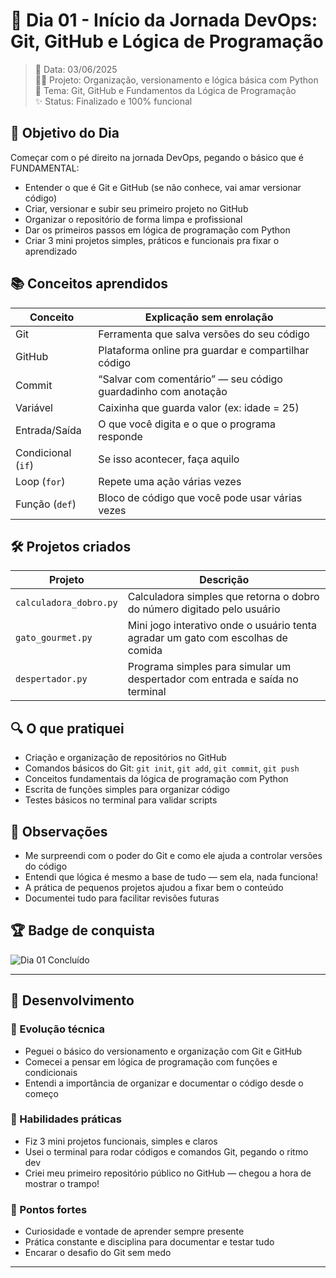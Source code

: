 # 🚀 Dia 01 - Início da Jornada DevOps: Git, GitHub e Lógica de Programação

> 📆 Data: 03/06/2025  
> 👩‍💻 Projeto: Organização, versionamento e lógica básica com Python  
> 🧠 Tema: Git, GitHub e Fundamentos da Lógica de Programação  
> ✨ Status: Finalizado e 100% funcional

## 🎯 Objetivo do Dia  
Começar com o pé direito na jornada DevOps, pegando o básico que é FUNDAMENTAL:

- Entender o que é Git e GitHub (se não conhece, vai amar versionar código)  
- Criar, versionar e subir seu primeiro projeto no GitHub  
- Organizar o repositório de forma limpa e profissional  
- Dar os primeiros passos em lógica de programação com Python  
- Criar 3 mini projetos simples, práticos e funcionais pra fixar o aprendizado  

## 📚 Conceitos aprendidos  
| Conceito           | Explicação sem enrolação                      |  
|--------------------|-----------------------------------------------|  
| Git                | Ferramenta que salva versões do seu código    |  
| GitHub             | Plataforma online pra guardar e compartilhar código |  
| Commit             | “Salvar com comentário” — seu código guardadinho com anotação |  
| Variável           | Caixinha que guarda valor (ex: idade = 25)   |  
| Entrada/Saída      | O que você digita e o que o programa responde |  
| Condicional (`if`) | Se isso acontecer, faça aquilo                 |  
| Loop (`for`)       | Repete uma ação várias vezes                   |  
| Função (`def`)     | Bloco de código que você pode usar várias vezes |  

## 🛠️ Projetos criados  
| Projeto           | Descrição                                               |  
|-------------------|---------------------------------------------------------|  
| `calculadora_dobro.py` | Calculadora simples que retorna o dobro do número digitado pelo usuário |  
| `gato_gourmet.py`      | Mini jogo interativo onde o usuário tenta agradar um gato com escolhas de comida |  
| `despertador.py`       | Programa simples para simular um despertador com entrada e saída no terminal |  

## 🔍 O que pratiquei  
- Criação e organização de repositórios no GitHub  
- Comandos básicos do Git: `git init`, `git add`, `git commit`, `git push`  
- Conceitos fundamentais da lógica de programação com Python  
- Escrita de funções simples para organizar código  
- Testes básicos no terminal para validar scripts  

## 💬 Observações  
- Me surpreendi com o poder do Git e como ele ajuda a controlar versões do código  
- Entendi que lógica é mesmo a base de tudo — sem ela, nada funciona!  
- A prática de pequenos projetos ajudou a fixar bem o conteúdo  
- Documentei tudo para facilitar revisões futuras  

## 🏆 Badge de conquista  
![Dia 01 Concluído](https://img.shields.io/badge/Dia%2001-Conclu%C3%ADdo-9cf?style=for-the-badge&logo=python)

---

## 🚀 Desenvolvimento

### 🧠 Evolução técnica  
- Peguei o básico do versionamento e organização com Git e GitHub  
- Comecei a pensar em lógica de programação com funções e condicionais  
- Entendi a importância de organizar e documentar o código desde o começo  

### 🎯 Habilidades práticas  
- Fiz 3 mini projetos funcionais, simples e claros  
- Usei o terminal para rodar códigos e comandos Git, pegando o ritmo dev  
- Criei meu primeiro repositório público no GitHub — chegou a hora de mostrar o trampo!  

### 💪 Pontos fortes  
- Curiosidade e vontade de aprender sempre presente  
- Prática constante e disciplina para documentar e testar tudo  
- Encarar o desafio do Git sem medo  

---

